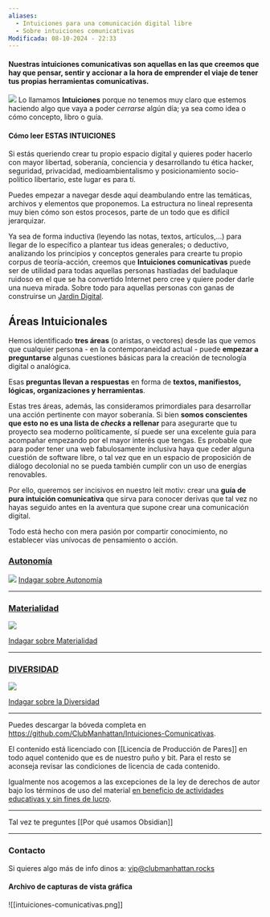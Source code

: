 ```yaml
---
aliases:
  - Intuiciones para una comunicación digital libre
  - Sobre intuiciones comunicativas
Modificada: 08-10-2024 - 22:33
---
```

#### Nuestras intuiciones comunicativas son aquellas en las que creemos que hay que pensar, sentir y accionar a la hora de emprender el viaje de tener tus propias herramientas comunicativas.
![](Pasted%20image%2020240402230701.png)
Lo llamamos **Intuiciones** porque no tenemos muy claro que estemos haciendo algo que vaya a poder *cerrarse* algún día; ya sea como idea o cómo concepto, libro o guía.

#### Cómo leer ESTAS INTUICIONES
Si estás queriendo crear tu propio espacio digital y quieres poder hacerlo con mayor libertad, soberanía, conciencia y desarrollando tu ética hacker, seguridad, privacidad, medioambientalismo y posicionamiento socio-político libertario, este lugar es para tí.

Puedes empezar a navegar desde aquí deambulando entre las temáticas, archivos y elementos que proponemos. La estructura no lineal representa muy bien cómo son estos procesos, parte de un todo que es difícil jerarquizar.

Ya sea de forma inductiva (leyendo las notas, textos, artículos,...) para llegar de lo específico a plantear tus ideas generales; o deductivo, analizando los principios y conceptos generales para crearte tu propio corpus de teoría-acción, creemos que **Intuiciones comunicativas** puede ser de utilidad para todas aquellas personas hastiadas del badulaque ruidoso en el que se ha convertido Internet pero cree y quiere poder darle una nueva mirada. Sobre todo para aquellas personas con ganas de construirse un [Jardin Digital](Jardin%20Digital.md).


## Áreas Intuicionales
Hemos identificado **tres áreas** (o aristas, o vectores) desde las que vemos que cualquier persona - en la contemporaneidad actual - puede **empezar a preguntarse** algunas cuestiones básicas para la creación de tecnología digital o analógica.

Esas **preguntas llevan a respuestas** en forma de **textos, manifiestos, lógicas, organizaciones y herramientas**.

Estas tres áreas, además, las consideramos primordiales para desarrollar una acción pertinente con mayor soberanía. Si bien **somos conscientes que esto no es una lista de *checks* a rellenar** para asegurarte que tu proyecto sea moderno políticamente, sí puede ser una excelente guía para acompañar empezando por el mayor interés que tengas. Es probable que para poder tener una web fabulosamente inclusiva haya que ceder alguna cuestión de software libre, o tal vez que en un espacio de proposición de diálogo decolonial no se pueda también cumplir con un uso de energías renovables.

Por ello, queremos ser incisivos en nuestro leit motiv: crear una **guía de pura intuición comunicativa** que sirva para conocer derivas que tal vez no hayas seguido antes en la aventura que supone crear una comunicación digital.

Todo está hecho con mera pasión por compartir conocimiento, no establecer vías unívocas de pensamiento o acción.


### [Autonomía](Autonomía.md)
 ![](Autonomía.md#^11cebf)
[Indagar sobre Autonomía](Autonomía.md)

***
### [Materialidad](Intuiciones/Materialidad.md)

![](Materialidad.md#^68eb08)

[Indagar sobre Materialidad](Intuiciones/Materialidad.md)

***

### [DIVERSIDAD](Intuiciones/Diversidad.md)

![](Intuiciones/Diversidad.md#^cd86ba)

[Indagar sobre la Diversidad](Intuiciones/Diversidad.md)

***

Puedes descargar la bóveda completa en https://github.com/ClubManhattan/Intuiciones-Comunicativas.

El contenido está licenciado con [[Licencia de Producción de Pares]] en todo aquel contenido que es de nuestro puño y bit. Para el resto se aconseja revisar las condiciones de licencia de cada contenido.

Igualmente nos acogemos a las excepciones de la ley de derechos de autor bajo los términos de uso del material [en beneficio de actividades educativas y sin fines de lucro](https://www.wipo.int/copyright/es/limitations/).

---

Tal vez te preguntes [[Por qué usamos Obsidian]]

***

### Contacto

Si quieres algo más de info dinos a:
[vip@clubmanhattan.rocks](mailto:vip@clubmanhattan.rocks)


#### Archivo de capturas de vista gráfica

![[intuiciones-comunicativas.png]]
